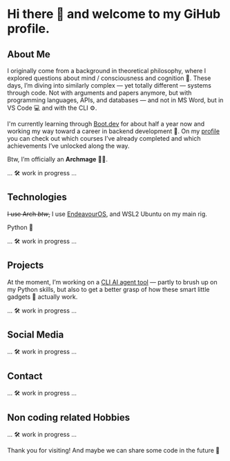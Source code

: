 # Hi there 👋 and welcome to my GiHub profile.

## About Me
I originally come from a background in theoretical philosophy, where I explored questions about mind / consciousness and cognition 🧠.
These days, I’m diving into similarly complex — yet totally different — systems through code. Not with arguments and papers anymore, but with programming languages, APIs, and databases — and not in MS Word, but in VS Code 💻 and with the CLI ⚙️.

I'm currently learning through [Boot.dev](https://www.boot.dev/) for about half a year now and working my way toward a career in backend development 🚀.
On my [profile](https://www.boot.dev/u/estreg) you can check out which courses I’ve already completed and which achievements I’ve unlocked along the way.

Btw, I’m officially an **Archmage** 🧙‍♂️.
<!-- insert picture -->
... 🛠️ work in progress ...

## Technologies
~~I use Arch *btw*,~~ I use [EndeavourOS](https://endeavouros.com/), and WSL2 Ubuntu on my main rig.

Python 🐍

... 🛠️ work in progress ...

## Projects
At the moment, I’m working on a [CLI AI agent tool](https://github.com/estreg/ai-agent-hegstreg) — partly to brush up on my Python skills, but also to get a better grasp of how these smart little gadgets 🤖 actually work.

... 🛠️ work in progress ...

## Social Media

... 🛠️ work in progress ...

## Contact

... 🛠️ work in progress ...

## Non coding related Hobbies

... 🛠️ work in progress ...

Thank you for visiting! And maybe we can share some code in the future 🧪

<!--
**estreg/estreg** is a ✨ _special_ ✨ repository because its `README.md` (this file) appears on your GitHub profile.

# About Me

# Projects

# Social Media


Here are some ideas to get you started:

- 🔭 I’m currently working on ...
- 🌱 I’m currently learning ...
- 👯 I’m looking to collaborate on ...
- 🤔 I’m looking for help with ...
- 💬 Ask me about ...
- 📫 How to reach me: ...
- 😄 Pronouns: ...
- ⚡ Fun fact: ...
-->
